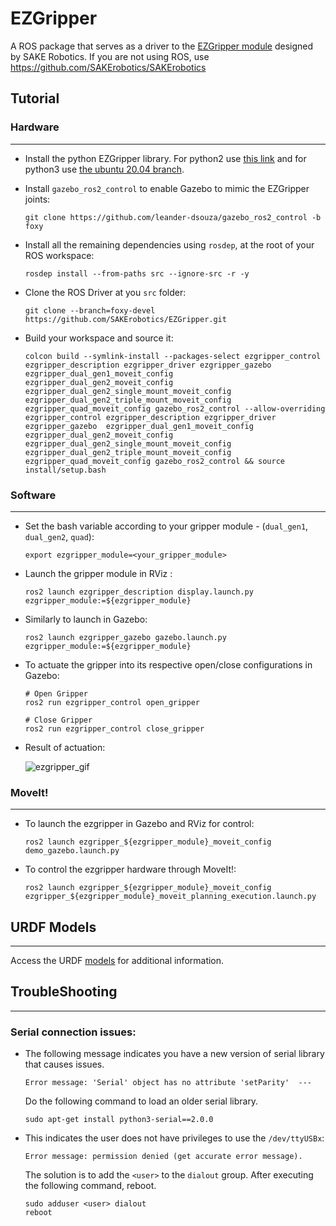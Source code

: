 # EZGripper

A ROS package that serves as a driver to the [EZGripper module](https://sakerobotics.com/) designed by SAKE Robotics. If you are not using ROS, use https://github.com/SAKErobotics/SAKErobotics

## Tutorial

### Hardware
---

* Install the python EZGripper library. For python2 use [this link](https://github.com/SAKErobotics/libezgripper/tree/master) and for python3 use [the ubuntu 20.04 branch](https://github.com/SAKErobotics/libezgripper/tree/ubuntu-20.04).

* Install `gazebo_ros2_control` to enable Gazebo to mimic the EZGripper joints:

	  git clone https://github.com/leander-dsouza/gazebo_ros2_control -b foxy

* Install all the remaining dependencies using `rosdep`, at the root of your ROS workspace:

	  rosdep install --from-paths src --ignore-src -r -y

* Clone the ROS Driver at you `src` folder:

   	  git clone --branch=foxy-devel https://github.com/SAKErobotics/EZGripper.git

* Build your workspace and source it:

	  colcon build --symlink-install --packages-select ezgripper_control ezgripper_description ezgripper_driver ezgripper_gazebo  ezgripper_dual_gen1_moveit_config  ezgripper_dual_gen2_moveit_config ezgripper_dual_gen2_single_mount_moveit_config ezgripper_dual_gen2_triple_mount_moveit_config ezgripper_quad_moveit_config gazebo_ros2_control --allow-overriding ezgripper_control ezgripper_description ezgripper_driver ezgripper_gazebo  ezgripper_dual_gen1_moveit_config  ezgripper_dual_gen2_moveit_config ezgripper_dual_gen2_single_mount_moveit_config ezgripper_dual_gen2_triple_mount_moveit_config ezgripper_quad_moveit_config gazebo_ros2_control && source install/setup.bash


### Software
---

* Set the bash variable according to your gripper module - (`dual_gen1`, `dual_gen2`, `quad`):

	  export ezgripper_module=<your_gripper_module>

* Launch the gripper module in RViz :

	  ros2 launch ezgripper_description display.launch.py ezgripper_module:=${ezgripper_module}

* Similarly to launch in Gazebo:

	  ros2 launch ezgripper_gazebo gazebo.launch.py ezgripper_module:=${ezgripper_module}

* To actuate the gripper into its respective open/close configurations in Gazebo:

	  # Open Gripper
	  ros2 run ezgripper_control open_gripper

	  # Close Gripper
	  ros2 run ezgripper_control close_gripper

* Result of actuation:

	![ezgripper_gif](https://user-images.githubusercontent.com/45683974/160160044-1a240688-a3f1-4308-a370-0df4f2a84611.gif)

### MoveIt!
---

* To launch the ezgripper in Gazebo and RViz for control:

	  ros2 launch ezgripper_${ezgripper_module}_moveit_config demo_gazebo.launch.py

* To control the ezgripper hardware through MoveIt!:

	  ros2 launch ezgripper_${ezgripper_module}_moveit_config ezgripper_${ezgripper_module}_moveit_planning_execution.launch.py

## URDF Models
---

Access the URDF [models](https://github.com/SAKErobotics/EZGripper/tree/master/ezgripper_driver/urdf) for additional information.


## TroubleShooting
---

### Serial connection issues:

* The following message indicates you have a new version of serial library that causes issues.

	  Error message: 'Serial' object has no attribute 'setParity'  ---

  Do the following command to load an older serial library.

	  sudo apt-get install python3-serial==2.0.0

* This indicates the user does not have privileges to use the `/dev/ttyUSBx`:

	  Error message: permission denied (get accurate error message).

	The solution is to add the `<user>` to the `dialout` group.  After executing the following command, reboot.

	  sudo adduser <user> dialout
	  reboot
